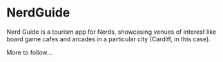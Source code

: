 # NerdGuide

Nerd Guide is a tourism app for Nerds, showcasing venues of interest like board game cafes and arcades in a particular city (Cardiff, in this case).

More to follow...
